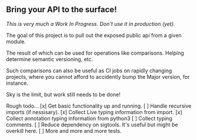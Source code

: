 
## Bring your API to the surface!

_This is very much a Work In Progress. Don't use it in production (yet)._

The goal of this project is to pull out the exposed public api from a given module.

The result of which can be used for operations like comparisons. Helping determine semantic versioning, etc.

Such comparisons can also be useful as CI jobs on rapidly changing projects, where you cannot afford to accidently bump the Major version, for instance.

Sky is the limit, but work still needs to be done!

Rough todo...
[x] Get basic functionality up and running.
[ ] Handle recursive imports (if nessisary).
[x] Collect Live typing information from import.
[x] Collect annotation typing information from python3
[ ] Collect typing comments.
[ ] Reduce dependency on sigtools. It's useful but might be overkill here.
[ ] More and more and more tests.
